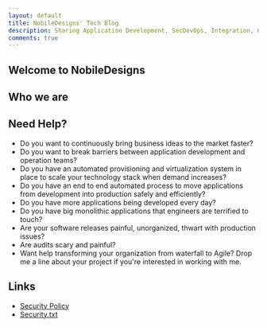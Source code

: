 ```yaml
--- 
layout: default 
title: NobileDesigns' Tech Blog 
description: Sharing Application Development, SecDevOps, Integration, Cloud, and Digital Transformation 
comments: true 
---
```


## Welcome to NobileDesigns

## Who we are

## Need Help?
- Do you want to continuously bring business ideas to the market faster?
- Do you want to break barriers between application development and operation teams?
- Do you have an automated provisioning and virtualization system in place to scale your technology stack when demand increases?
- Do you have an end to end automated process to move applications from development into production safely and efficiently?
- Do you have more applications being developed every day?
- Do you have big monolithic applications that engineers are terrified to touch?
- Are your software releases painful, unorganized, thwart with production issues?
- Are audits scary and painful?
- Want help transforming your organization from waterfall to Agile? Drop me a line about your project if you're interested in working with me.

## Links
- [Security Policy](/security-policy)
- [Security.txt](/security.txt)
